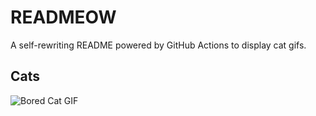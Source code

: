 # READMEOW

A self-rewriting README powered by GitHub Actions to display cat gifs.

## Cats

![Bored Cat GIF](https://media3.giphy.com/media/mlvseq9yvZhba/200.gif?cid=9acd02dakt2vz32j64cpiahvcmn38nn0k8be0kf1t9v4oaro&ep=v1_gifs_search&rid=200.gif&ct=g)
